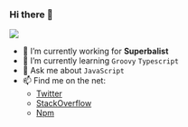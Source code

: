 ### Hi there 👋
![](https://hitcounter.pythonanywhere.com/nocount/tag.svg)

- 🔭 I’m currently working for **Superbalist**
- 🌱 I’m currently learning `Groovy` `Typescript`
- 💬 Ask me about `JavaScript`
- 📫 Find me on the net:
  - [Twitter](https://twitter.com/nemesarial)
  - [StackOverflow](https://stackoverflow.com/users/2186159/nemesarial)
  - [Npm](https://www.npmjs.com/~mark.h)
